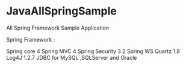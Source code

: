 JavaAllSpringSample
===================

All Spring Framework Sample Application

Spring Framework  :

Spring core 4
Spring MVC 4
Spring Security 3.2
Spring WS 
Quartz 1.8
Log4J 1.2.7
JDBC for MySQL ,SQLServer and Oracle
